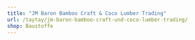 ```yaml
---
title: "JM Baron Bamboo Craft & Coco Lumber Trading"
url: /taytay/jm-baron-bamboo-craft-und-coco-lumber-trading/
shop: Baustoffe
---
```

